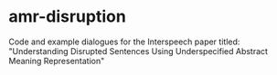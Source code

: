 # amr-disruption
Code and example dialogues for the Interspeech paper titled: "Understanding Disrupted Sentences Using Underspecified Abstract Meaning Representation"
